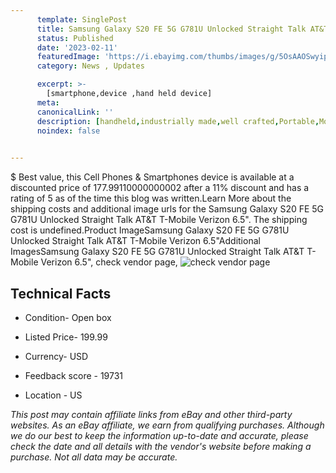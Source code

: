 ```yaml
---
      template: SinglePost
      title: Samsung Galaxy S20 FE 5G G781U Unlocked Straight Talk AT&T T-Mobile Verizon 6.5"
      status: Published
      date: '2023-02-11'
      featuredImage: 'https://i.ebayimg.com/thumbs/images/g/5OsAAOSwyipixwrj/s-l225.jpg'
      category: News , Updates

      excerpt: >-
        [smartphone,device ,hand held device]
      meta:
      canonicalLink: ''
      description: [handheld,industrially made,well crafted,Portable,Mobile,Compact,Convenient,Lightweight,Maneuverable,Man-portable,Miniature,Carriable,Hand-held,Light,Holdable,Transportable,Mobile device,Pocket-sized,On-the-go,Wireless,Cordless,Compact size,Convenient size, smartphone,device ,hand held device]
      noindex: false

        
---
```

$
    Best value, this Cell Phones & Smartphones device is available at a discounted price of 177.99110000000002 after a 11% discount and has a rating of 5 as of the time this blog was written.Learn More about the shipping costs and additional image urls for the Samsung Galaxy S20 FE 5G G781U Unlocked Straight Talk AT&T T-Mobile Verizon 6.5". The shipping cost is undefined.Product ImageSamsung Galaxy S20 FE 5G G781U Unlocked Straight Talk AT&T T-Mobile Verizon 6.5"Additional ImagesSamsung Galaxy S20 FE 5G G781U Unlocked Straight Talk AT&T T-Mobile Verizon 6.5", check vendor page, ![check vendor page](https://origin-galleryplus.ebayimg.com/ws/web/225363572951_2_0_1/225x225.jpg,https://origin-galleryplus.ebayimg.com/ws/web/225363572951_3_0_1/225x225.jpg,https://origin-galleryplus.ebayimg.com/ws/web/225363572951_4_0_1/225x225.jpg,https://origin-galleryplus.ebayimg.com/ws/web/225363572951_5_0_1/225x225.jpg,https://origin-galleryplus.ebayimg.com/ws/web/225363572951_6_0_1/225x225.jpg,https://origin-galleryplus.ebayimg.com/ws/web/225363572951_7_0_1/225x225.jpg,https://origin-galleryplus.ebayimg.com/ws/web/225363572951_8_0_1/225x225.jpg,https://origin-galleryplus.ebayimg.com/ws/web/225363572951_9_0_1/225x225.jpg,https://origin-galleryplus.ebayimg.com/ws/web/225363572951_10_0_1/225x225.jpg,https://origin-galleryplus.ebayimg.com/ws/web/225363572951_11_0_1/225x225.jpg,https://origin-galleryplus.ebayimg.com/ws/web/225363572951_12_0_1/225x225.jpg)
    
    

 ## Technical Facts 



     
      

 - Condition- Open box 


      

 - Listed Price- 199.99 


      

 - Currency- USD 


      

 - Feedback score - 19731 


      

 - Location - US 


      
      

 *_This post may contain affiliate links from eBay and other third-party websites. As an eBay affiliate, we earn from qualifying purchases. Although we do our best to keep the information up-to-date and accurate, please check the date and all details with the vendor's website before making a purchase. Not all data may be accurate._*



    
    
    
    
    